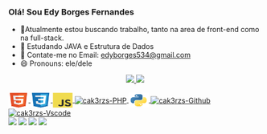 ### Olá! Sou Edy Borges Fernandes

- 🔭Atualmente estou buscando trabalho, tanto na area de front-end como na full-stack.
- 🌱 Estudando JAVA e Estrutura de Dados
- 💬 Contate-me no Email: edyborges534@gmail.com
- 😄 Pronouns: ele/dele
<div align="center">
  <a href="https://github.com/cak3rzs">
  <img height="180em" src="https://github-readme-stats.vercel.app/api?username=cak3rzs&show_icons=true&theme=cobalt&include_all_commits=true&count_private=true"/>
  <img height="180em" src="https://github-readme-stats.vercel.app/api/top-langs/?username=cak3rzs&layout=compact&langs_count=7&theme=cobalt"/>
</div>
 
<div style="display: inline_block"><br>
  <img align="center" alt="cak3rzs-HTML" height="30" width="40" src="https://raw.githubusercontent.com/devicons/devicon/master/icons/html5/html5-original.svg">
  <img align="center" alt="cak3rzs-CSS" height="30" width="40" src="https://raw.githubusercontent.com/devicons/devicon/master/icons/css3/css3-original.svg">
  <img align="center" alt="cak3rzs-JS" height="30" width="40" src="https://raw.githubusercontent.com/devicons/devicon/master/icons/javascript/javascript-original.svg">
  <img align="center" alt="cak3rzs-PHP" height="30" width="40" src="https://cdn.jsdelivr.net/gh/devicons/devicon/icons/php/php-original.svg" />
  <img align="center" alt="cak3rzs-Python" height="30" width="40" src="https://raw.githubusercontent.com/devicons/devicon/master/icons/python/python-original.svg">
  <img align="center" alt="cak3rzs-Github" height="30" width="40" src="https://cdn.jsdelivr.net/gh/devicons/devicon/icons/github/github-original.svg" />
  <img align="center" alt="cak3rzs-Vscode" height="30" width="40" src="https://cdn.jsdelivr.net/gh/devicons/devicon/icons/vscode/vscode-original.svg" />



  </div>
<div> 
  <a href="https://instagram.com/eddy.kkkdjh" target="_blank"><img src="https://img.shields.io/badge/-Instagram-%23E4405F?style=for-the-badge&logo=instagram&logoColor=white" target="_blank"></a>
 <a href="https://discord.gg/#cak3rzs" target="_blank"><img src="https://img.shields.io/badge/Discord-7289DA?style=for-the-badge&logo=discord&logoColor=white" target="_blank"></a> 
  <a href = "mailto:edyborges534@gmail.com"><img src="https://img.shields.io/badge/-Gmail-%23333?style=for-the-badge&logo=gmail&logoColor=white" target="_blank"></a>
  <a href="https://www.linkedin.com/in/edy-fernandes-7a992124b/" target="_blank"><img src="https://img.shields.io/badge/-LinkedIn-%230077B5?style=for-the-badge&logo=linkedin&logoColor=white" target="_blank"></a> 
  
</div>
